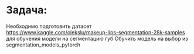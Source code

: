 # Задача:
Необходимо подготовить датасет https://www.kaggle.com/olekslu/makeup-lips-segmentation-28k-samples для обучения модели на сегментацию губ
Обучить модель на выбор из segmentation_models_pytorch
